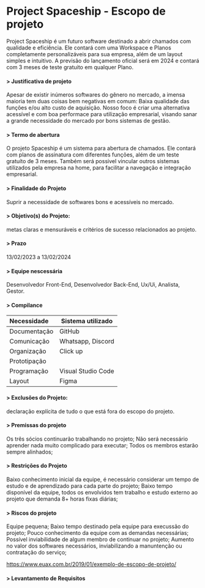 # Project Spaceship - Escopo de projeto

Project Spaceship é um futuro software destinado a abrir chamados com qualidade e eficiência. Ele contará com uma Workspace e Planos completamente personalizáveis para sua empresa, além de um layout simples e intuitivo. A previsão do lançamento oficial será em 2024 e contará com 3 meses de teste gratuito em qualquer Plano.

#### > Justificativa de projeto
Apesar de existir inúmeros softwares do gênero no mercado, a imensa maioria tem duas coisas bem negativas em comum: Baixa qualidade das funções e/ou alto custo de aquisição. Nosso foco é criar uma alternativa acessível e com boa performace para utilização empresarial, visando sanar a grande necessidade do mercado por bons sistemas de gestão.

#### > Termo de abertura	
O projeto Spaceship é um sistema para abertura de chamados. Ele contará com planos de assinatura com diferentes funções, além de um teste gratuíto de 3 meses. Também será possivel vincular outros sistemas utilizados pela empresa na home, para facilitar a navegação e integração empresarial. 

#### > Finalidade do Projeto 
Suprir a necessidade de softwares bons e acessíveis no mercado.

#### > Objetivo(s) do Projeto:
metas claras e mensuráveis e critérios de sucesso relacionados ao projeto.

#### > Prazo
13/02/2023 a 13/02/2024

#### > Equipe nescessária 
Desenvolvedor Front-End, Desenvolvedor Back-End, Ux/Ui, Analista, Gestor. 

#### > Compilance

| Necessidade | Sistema utilizado |
| :------ | ----------- |
| Documentação | GitHub |
| Comunicação | Whatsapp, Discord |
| Organização | Click up |
| Prototipação | |
| Programação | Visual Studio Code |
| Layout | Figma |

#### > Exclusões do Projeto: 
declaração explícita de tudo o que está fora do escopo do projeto.

#### > Premissas do projeto
Os três sócios continuarão trabalhando no projeto;
Não será necessário aprender nada muito complicado para executar;
Todos os membros estarão sempre alinhados;


#### > Restrições do Projeto
Baixo conhecimento inicial da equipe, é necessário considerar um tempo de estudo e de aprendizado para cada parte do projeto;
Baixo tempo disponível da equipe, todos os envolvidos tem trabalho e estudo externo ao projeto que demanda 8+ horas fixas diárias;

#### > Riscos do projeto
Equipe pequena;
Baixo tempo destinado pela equipe para execussão do projeto;
Pouco conhecimento da equipe com as demandas necessárias;
Possível inviabilidade de algum membro de continuar no projeto;
Aumento no valor dos softwares necessários, inviabilizando a manuntenção ou contratação do serviço;

https://www.euax.com.br/2019/01/exemplo-de-escopo-de-projeto/

#### > Levantamento de Requisitos
